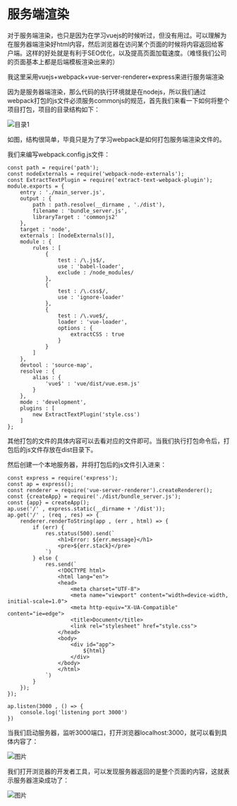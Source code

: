 # 服务端渲染
对于服务端渲染，也只是因为在学习vuejs的时候听过，但没有用过。可以理解为在服务器端渲染好html内容，然后浏览器在访问某个页面的时候将内容返回给客户端。这样的好处就是有利于SEO优化，以及提高页面加载速度。（难怪我们公司的页面基本上都是后端模板渲染出来的）

我这里采用vuejs+webpack+vue-server-renderer+express来进行服务端渲染

因为是服务器端渲染，那么代码的执行环境就是在nodejs，所以我们通过webpack打包的js文件必须服务commonjs的规范，首先我们来看一下如何将整个项目打包，项目的目录结构如下：

![目录1](https://github.com/andyChenAn/webpack-learn/raw/master/服务端渲染/image/1.png)

如图，结构很简单，毕竟只是为了学习webpack是如何打包服务端渲染文件的。

我们来编写webpack.config.js文件：
```
const path = require('path');
const nodeExternals = require('webpack-node-externals');
const ExtractTextPlugin = require('extract-text-webpack-plugin');
module.exports = {
    entry : './main_server.js',
    output : {
        path : path.resolve(__dirname , './dist'),
        filename : 'bundle_server.js',
        libraryTarget : 'commonjs2'
    },
    target : 'node',
    externals : [nodeExternals()],
    module : {
        rules : [
            {
                test : /\.js$/,
                use : 'babel-loader',
                exclude : /node_modules/
            },
            {
                test : /\.css$/,
                use : 'ignore-loader'
            },
            {
                test : /\.vue$/,
                loader : 'vue-loader',
                options : {
                    extractCSS : true
                }
            }
        ]
    },
    devtool : 'source-map',
    resolve : {
        alias : {
            'vue$' : 'vue/dist/vue.esm.js'
        }
    },
    mode : 'development',
    plugins : [
        new ExtractTextPlugin('style.css')
    ]
};
```
其他打包的文件的具体内容可以去看对应的文件即可。当我们执行打包命令后，打包后的js文件存放在dist目录下。

然后创建一个本地服务器，并将打包后的js文件引入进来：
```
const express = require('express');
const ap = express();
const renderer = require('vue-server-renderer').createRenderer();
const {createApp} = require('./dist/bundle_server.js');
const {app} = createApp();
ap.use('/' , express.static(__dirname + '/dist'));
ap.get('/' , (req , res) => {
    renderer.renderToString(app , (err , html) => {
        if (err) {
            res.status(500).send(`
                <h1>Error: ${err.message}</h1>
                <pre>${err.stack}</pre>
            `)
        } else {
            res.send(`
                <!DOCTYPE html>
                <html lang="en">
                <head>
                    <meta charset="UTF-8">
                    <meta name="viewport" content="width=device-width, initial-scale=1.0">
                    <meta http-equiv="X-UA-Compatible" content="ie=edge">
                    <title>Document</title>
                    <link rel="stylesheet" href="style.css">
                </head>
                <body>
                    <div id="app">
                        ${html}
                    </div>
                </body>
                </html>
            `)
        }
    });
});

ap.listen(3000 , () => {
    console.log('listening port 3000')
})
```
当我们启动服务器，监听3000端口，打开浏览器localhost:3000，就可以看到具体内容了：

![图片](https://github.com/andyChenAn/webpack-learn/raw/master/服务端渲染/image/2.png)


我们打开浏览器的开发者工具，可以发现服务器返回的是整个页面的内容，这就表示服务器渲染成功了：

![图片](https://github.com/andyChenAn/webpack-learn/raw/master/服务端渲染/image/3.png)